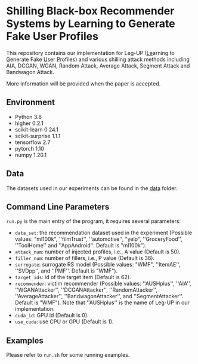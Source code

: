 
# Shilling Black-box Recommender Systems by Learning to Generate Fake User Profiles

This repository contains our implementation for Leg-UP (<ins>Le</ins>arning to <ins>G</ins>enerate Fake <ins>U</ins>ser <ins>P</ins>rofiles) and various shilling attack methods including AIA, DCGAN, WGAN, Random Attack, Average Attack, Segment Attack and Bandwagon Attack. 

More information will be provided when the paper is accepted.

## Environment
- Python 3.8
- higher 0.2.1
- scikit-learn 0.24.1
- scikit-surprise 1.1.1
- tensorflow 2.7
- pytorch 1.10
- numpy 1.20.1

## Data

The datasets used in our experiments can be found in the [data](../data) folder.


## Command Line Parameters
`run.py` is the main entry of the program, it requires several parameters:

- `data_set`: the recommendation dataset used in the experiment (Possible values: "ml100k", ''filmTrust'', ''automotive'', "yelp", ''GroceryFood'', ''ToolHome'' and ''AppAndroid''.  Default is  "ml100k").
- `attack_num`: number of injected profiles, i.e., A value (Default is 50).
- `filler_num`: number of fillers, i.e., P value (Default is 36).
- `surrogate`: surrogate RS model (Possible values: "WMF", ''ItemAE'', ''SVDpp'', and ''PMF''.  Default is  "WMF").
- `target_ids`: id of the target item (Default is 62).
- `recommender`: victim recommender (Possible values: ''AUSHplus'',  ''AIA'', ''WGANAttacker'', ''DCGANAttacker'', ''RandomAttacker'', ''AverageAttacker'', ''BandwagonAttacker'', and ''SegmentAttacker''.  Default is  "WMF"). Note that ''AUSHplus'' is the name of Leg-UP in our implementation.
- `cuda_id`: GPU id (Default is 0).
- `use_cuda`: use CPU or GPU (Default is 1).

## Examples

Please refer to `run.sh` for some running examples.



